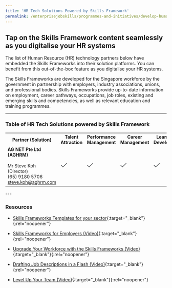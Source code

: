 ```yaml
---
title: 'HR Tech Solutions Powered by Skills Framework'
permalink: /enterprisejobskills/programmes-and-initiatives/develop-human-capital/hr-tech-solutions-powered-by-skills-framework/
---
```


## Tap on the Skills Framework content seamlessly as you digitalise your HR systems

The list of Human Resource (HR) technology partners below have embedded the Skills Frameworks into their solution platforms. You can benefit from this out-of-the-box feature as you digitalise your HR systems.

The Skills Frameworks are developed for the Singapore workforce by the government in partnership with employers, industry associations, unions, and professional bodies. Skills Frameworks provide up-to-date information on employment, career pathways, occupations, job roles, existing and emerging skills and competencies, as well as relevant education and training programmes.

---

### Table of HR Tech Solutions powered by Skills Framework

<table>
<tr>
<th style="font-size:14px;"><b>Partner (Solution)</b></th>
<th style="font-size:14px;"><b>Talent Attraction</b></th> 
<th style="font-size:14px;"><b>Performance Management</b></th>
<th style="font-size:14px;"><b>Career Management </b></th>
<th style="font-size:14px;"><b>Learning & Development</b></th>
<th style="font-size:14px;"><b>PSG*</b></th>
</tr>
<tr>
<td style="font-size:14px;"><b>AG NET Pte Ltd (AGHRM)</b><br><br>Mr Steve Koh<br>(Director)<br>(65) 9180 5706<br><a href="mailto:steve.koh@aghrm.com">steve.koh@aghrm.com</a></td>
<td style="font-size:14px;"><img style="width:20px; height:14px; align:center" src="/images/epjs/Tick.svg" alt="Checked"></td>
<td style="font-size:14px;"><img style="width:20px; height:14px; align:center" src="/images/epjs/Tick.svg" alt="Checked"></td>
<td style="font-size:14px;"><img style="width:20px; height:14px; align:center" src="/images/epjs/Tick.svg" alt="Checked"></td>
<td style="font-size:14px;"><img style="width:20px; height:14px; align:center" src="/images/epjs/Tick.svg" alt="Checked"></td>
</tr>
</table>
---

### Resources

- [Skills Frameworks Templates for your sector](_nothing){:target="_blank"}{:rel="noopener"}

- [Skills Frameworks for Employers (Video)](_nothing){:target="_blank"}{:rel="noopener"}

- [Upgrade Your Workforce with the Skills Frameworks (Video)](_nothing){:target="_blank"}{:rel="noopener"}

- [Drafting Job Descriptions in a Flash (Video)](_nothing){:target="_blank"}{:rel="noopener"}

- [Level Up Your Team (Video)](_nothing){:target="_blank"}{:rel="noopener"}

